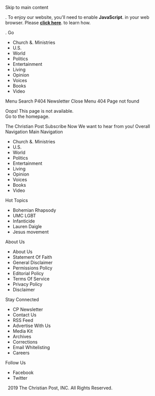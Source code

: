 Skip to main content <p class="enable-js">. To enjoy our website, you'll need to enable <b>JavaScript</b>. in your web browser. Please <a href="http://enable-javascript.com/" target="\_blank"><b>click here</b></a>. to learn how. </p>. Go

*   Church &. Ministries
*   U.S.
*   World
*   Politics
*   Entertainment
*   Living
*   Opinion
*   Voices
*   Books
*   Video

Menu Search P404 Newsletter Close Menu 404 Page not found

Oops! This page is not available.  
Go to the homepage.

The Christian Post Subscribe Now We want to hear from you! Overall Navigation Main Navigation

*   Church &. Ministries
*   U.S.
*   World
*   Politics
*   Entertainment
*   Living
*   Opinion
*   Voices
*   Books
*   Video

Hot Topics

*   Bohemian Rhapsody
*   UMC LGBT
*   Infanticide
*   Lauren Daigle
*   Jesus movement

About Us

*   About Us
*   Statement Of Faith
*   General Disclaimer
*   Permissions Policy
*   Editorial Policy
*   Terms Of Service
*   Privacy Policy
*   Disclaimer

Stay Connected

*   CP Newsletter
*   Contact Us
*   RSS Feed
*   Advertise With Us
*   Media Kit
*   Archives
*   Corrections
*   Email Whitelisting
*   Careers

Follow Us

*   Facebook
*   Twitter

  2019 The Christian Post, INC. All Rights Reserved.